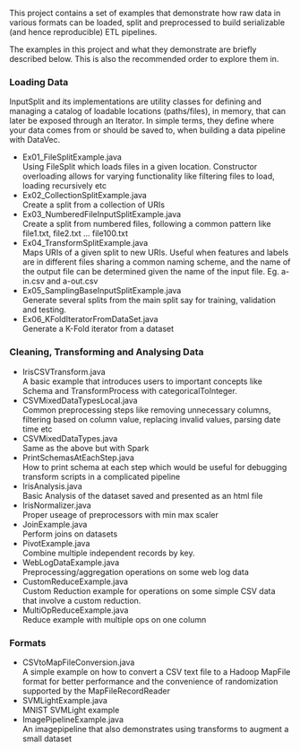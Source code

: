 This project contains a set of examples that demonstrate how raw data in various formats can be loaded, split and preprocessed to build serializable (and hence reproducible) ETL pipelines. 

The examples in this project and what they demonstrate are briefly described below. This is also the recommended order to explore them in.


### Loading Data
InputSplit and its implementations are utility classes for defining and managing a catalog of loadable locations (paths/files), in memory, that can later be exposed through an Iterator. In simple terms, they define where your data comes from or should be saved to, when building a data pipeline with DataVec.  

* Ex01_FileSplitExample.java  
Using FileSplit which loads files in a given location. Constructor overloading allows for varying functionality like filtering files to load, loading recursively etc
* Ex02_CollectionSplitExample.java  
Create a split from a collection of URIs
* Ex03_NumberedFileInputSplitExample.java  
Create a split from numbered files, following a common pattern like file1.txt, file2.txt ... file100.txt
* Ex04_TransformSplitExample.java  
Maps URIs of a given split to new URIs. Useful when features and labels are in different files sharing a common naming scheme, and the name of the output file can be determined given the name of the input file. Eg. a-in.csv and a-out.csv
* Ex05_SamplingBaseInputSplitExample.java  
Generate several splits from the main split say for training, validation and testing.
* Ex06_KFoldIteratorFromDataSet.java  
Generate a K-Fold iterator from a dataset

### Cleaning, Transforming and Analysing Data
* IrisCSVTransform.java  
A basic example that introduces users to important concepts like Schema and TransformProcess with categoricalToInteger.
* CSVMixedDataTypesLocal.java  
Common preprocessing steps like removing unnecessary columns, filtering based on column value, replacing invalid values, parsing date time etc
* CSVMixedDataTypes.java  
Same as the above but with Spark
* PrintSchemasAtEachStep.java  
How to print schema at each step which would be useful for debugging transform scripts in a complicated pipeline
* IrisAnalysis.java  
Basic Analysis of the dataset saved and presented as an html file
* IrisNormalizer.java  
Proper useage of preprocessors with min max scaler
* JoinExample.java  
Perform joins on datasets
* PivotExample.java  
Combine multiple independent records by key. 
* WebLogDataExample.java  
Preprocessing/aggregation operations on some web log data
* CustomReduceExample.java  
Custom Reduction example for operations on some simple CSV data that involve a custom reduction.
* MultiOpReduceExample.java  
Reduce example with multiple ops on one column

### Formats
* CSVtoMapFileConversion.java  
A simple example on how to convert a CSV text file to a Hadoop MapFile format for better performance and the convenience of randomization supported by the MapFileRecordReader
* SVMLightExample.java  
MNIST SVMLight example
* ImagePipelineExample.java  
An imagepipeline that also demonstrates using transforms to augment a small dataset
